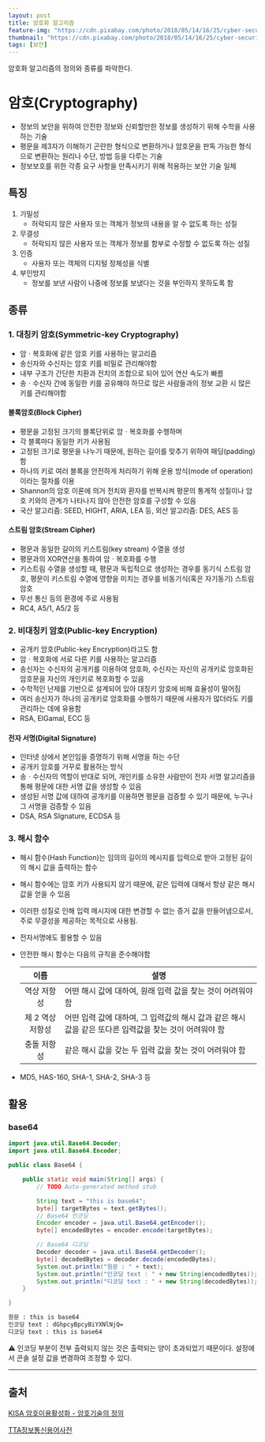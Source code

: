 ```yaml
---
layout: post
title: 암호화 알고리즘
feature-img: "https://cdn.pixabay.com/photo/2018/05/14/16/25/cyber-security-3400657_960_720.jpg"
thumbnail: "https://cdn.pixabay.com/photo/2018/05/14/16/25/cyber-security-3400657_960_720.jpg"
tags: [보안]
---
```




암호화 알고리즘의 정의와 종류를 파악한다.



# 암호(Cryptography)

* 정보의 보안을 위하여 안전한 정보와 신뢰할만한 정보를 생성하기 위해 수학을 사용하는 기술
* 평문을 제3자가 이해하기 곤란한 형식으로 변환하거나 암호문을 판독 가능한 형식으로 변환하는 원리나 수단, 방법 등을 다루는 기술 
* 정보보호를 위한 각종 요구 사항을 만족시키기 위해 적용하는 보안 기술 일체



## 특징

1. 기밀성
   * 허락되지 않은 사용자 또는 객체가 정보의 내용을 알 수 없도록 하는 성질
2. 무결성
	* 허락되지 않은 사용자 또는 객체가 정보를 함부로 수정할 수 없도록 하는 성질
3. 인증
   * 사용자 또는 객체의 디지털 정체성을 식별
4. 부인방지
   * 정보를 보낸 사람이 나중에 정보를 보냈다는 것을 부인하지 못하도록 함



## 종류

### 1. 대칭키 암호(Symmetric-key Cryptography)

* 암ㆍ복호화에 같은 암호 키를 사용하는 알고리즘
* 송신자와 수신자는 암호 키를 비밀로 관리해야함 
* 내부 구조가 간단한 치환과 전치의 조합으로 되어 있어 연산 속도가 빠름 
* 송ㆍ수신자 간에 동일한 키를 공유해야 하므로 많은 사람들과의 정보 교환 시 많은 키를 관리해야함



#### 블록암호(Block Cipher)

* 평문을 고정된 크기의 블록단위로 암ㆍ복호화를 수행하며
* 각 블록마다 동일한 키가 사용됨 
* 고정된 크기로 평문을 나누기 때문에, 원하는 길이를 맞추기 위하여 패딩(padding)함 
* 하나의 키로 여러 블록을 안전하게 처리하기 위해 운용 방식(mode of operation)이라는 절차를 이용
* Shannon의 암호 이론에 의거 전치와 환자를 반복시켜 평문의 통계적 성질이나 암호 키와의 관계가 나타나지 않아 안전한 암호를 구성할 수 있음 
* 국산 알고리즘: SEED, HIGHT, ARIA, LEA 등, 외산 알고리즘: DES, AES 등

#### 스트림 암호(Stream Cipher)

* 평문과 동일한 길이의 키스트림(key stream) 수열을 생성
* 평문과의 XOR연산을 통하여 암ㆍ복호화를 수행
* 키스트림 수열을 생성할 때, 평문과 독립적으로 생성하는 경우를 동기식 스트림 암호, 평문이 키스트림 수열에 영향을 미치는 경우를 비동기식(혹은 자기동기) 스트림 암호 
* 무선 통신 등의 환경에 주로 사용됨 
* RC4, A5/1, A5/2 등



### 2. 비대칭키 암호(Public-key Encryption)

* 공개키 암호(Public-key Encryption)라고도 함
* 암ㆍ복호화에 서로 다른 키를 사용하는 알고리즘
* 송신자는 수신자의 공개키를 이용하여 암호화, 수신자는 자신의 공개키로 암호화된 암호문을 자신의 개인키로 복호화할 수 있음
* 수학적인 난제를 기반으로 설계되어 있아 대칭키 암호에 비해 효율성이 떨어짐 
* 여러 송신자가 하나의 공개키로 암호화를 수행하기 때문에 사용자가 많더라도 키를 관리하는 데에 유용함
* RSA, ElGamal, ECC 등

#### 전자 서명(Digital Signature)

* 인터넷 상에서 본인임을 증명하기 위해 서명을 하는 수단
* 공개키 암호를 거꾸로 활용하는 방식
* 송ㆍ수신자의 역할이 반대로 되어, 개인키를 소유한 사람만이 전자 서명 알고리즘을 통해 평문에 대한 서명 값을 생성할 수 있음
* 생성된 서명 값에 대하여 공개키를 이용하면 평문을 검증할 수 있기 때문에, 누구나 그 서명을 검증할 수 있음 
* DSA, RSA SIgnature, ECDSA 등



### 3. 해시 함수

* 해시 함수(Hash Function)는 임의의 길이의 메시지를 입력으로 받아 고정된 길이의 해시 값을 출력하는 함수

* 해시 함수에는 암호 키가 사용되지 않기 때문에, 같은 입력에 대해서 항상 같은 해시 값을 얻을 수 있음 

* 이러한 성질로 인해 입력 메시지에 대한 변경할 수 없는 증거 값을 만들어냄으로서, 주로 무결성을 제공하는 목적으로 사용됨.

* 전자서명에도 활용할 수 있음

* 안전한 해시 함수는 다음의 규칙을 준수해야함

  |       이름       | 설명                                                         |
  | :--------------: | ------------------------------------------------------------ |
  |   역상 저항성    | 어떤 해시 값에 대하여, 원래 입력 값을 찾는 것이 어려워야 함  |
  | 제 2 역상 저항성 | 어떤 입력 값에 대하여, 그 입력값의 해시 값과 같은 해시 값을 같은 또다른 입력값을 찾는 것이 어려워야 함 |
  |   충돌 저항성    | 같은 해시 값을 갖는 두 입력 값을 찾는 것이 어려워야 함       |

* MD5, HAS-160, SHA-1, SHA-2, SHA-3 등



## 활용

### base64

```java
import java.util.Base64.Decoder;
import java.util.Base64.Encoder;

public class Base64 {

	public static void main(String[] args) {
		// TODO Auto-generated method stub

		String text = "this is base64";
		byte[] targetBytes = text.getBytes();
		// Base64 인코딩
		Encoder encoder = java.util.Base64.getEncoder();
		byte[] encodedBytes = encoder.encode(targetBytes);

		// Base64 디코딩
		Decoder decoder = java.util.Base64.getDecoder();
		byte[] decodedBytes = decoder.decode(encodedBytes);
		System.out.println("원문 : " + text);
		System.out.println("인코딩 text : " + new String(encodedBytes));
		System.out.println("디코딩 text : " + new String(decodedBytes));
	}

}
```

```bash
원문 : this is base64
인코딩 text : dGhpcyBpcyBiYXNlNjQ=
디코딩 text : this is base64
```

:warning: 인코딩 부분이 전부 출력되지 않는 것은 출력되는 양이 초과되었기 때문이다. 설정에서 콘솔 설정 값을 변경하여 조정할 수 있다.






------

## 출처

[KISA 암호이용활성화 - 암호기술의 정의](https://seed.kisa.or.kr/kisa/intro/EgovDefinition.do)

[TTA정보통신용어사전](http://terms.tta.or.kr/dictionary/dictionaryView.do?word_seq=037242-1)


